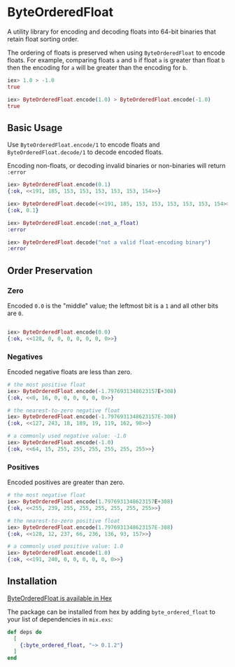 # ByteOrderedFloat

A utility library for encoding and decoding floats into 64-bit binaries that retain float sorting order.

The ordering of floats is preserved when using `ByteOrderedFloat` to encode floats. For example, comparing floats `a` and `b` if float `a` is greater than float `b` then the encoding for `a` will be greater than the encoding for `b`.

```elixir
iex> 1.0 > -1.0
true

iex> ByteOrderedFloat.encode(1.0) > ByteOrderedFloat.encode(-1.0)
true
```

## Basic Usage

Use `ByteOrderedFloat.encode/1` to encode floats and `ByteOrderedFloat.decode/1` to decode encoded floats.

Encoding non-floats, or decoding invalid binaries or non-binaries will return `:error`

```elixir
iex> ByteOrderedFloat.encode(0.1)
{:ok, <<191, 185, 153, 153, 153, 153, 153, 154>>}

iex> ByteOrderedFloat.decode(<<191, 185, 153, 153, 153, 153, 153, 154>>)
{:ok, 0.1}

iex> ByteOrderedFloat.encode(:not_a_float)
:error

iex> ByteOrderedFloat.decode("not a valid float-encoding binary")
:error
```

## Order Preservation

### Zero

Encoded `0.0` is the "middle" value; the leftmost bit is a `1` and all other bits are `0`.

```elixir

iex> ByteOrderedFloat.encode(0.0)
{:ok, <<128, 0, 0, 0, 0, 0, 0, 0>>}
```

### Negatives

Encoded negative floats are less than zero.

```elixir
# the most positive float
iex> ByteOrderedFloat.encode(-1.7976931348623157E+308)
{:ok, <<0, 16, 0, 0, 0, 0, 0, 0>>}

# the nearest-to-zero negative float
iex> ByteOrderedFloat.encode(-1.7976931348623157E-308)
{:ok, <<127, 243, 18, 189, 19, 119, 162, 98>>}

# a commonly used negative value: -1.0
iex> ByteOrderedFloat.encode(-1.0)
{:ok, <<64, 15, 255, 255, 255, 255, 255, 255>>}
```

### Positives

Encoded positives are greater than zero.

```elixir
# the most negative float
iex> ByteOrderedFloat.encode(1.7976931348623157E+308)
{:ok, <<255, 239, 255, 255, 255, 255, 255, 255>>}

# the nearest-to-zero positive float
iex> ByteOrderedFloat.encode(1.7976931348623157E-308)
{:ok, <<128, 12, 237, 66, 236, 136, 93, 157>>}

# a commonly used positive value: 1.0
iex> ByteOrderedFloat.encode(1.0)
{:ok, <<191, 240, 0, 0, 0, 0, 0, 0>>}
```

## Installation

[ByteOrderedFloat is available in Hex](https://hex.pm/packages/byte_ordered_float)

The package can be installed from hex by adding `byte_ordered_float` to your list of dependencies in `mix.exs`:

```elixir
def deps do
  [
    {:byte_ordered_float, "~> 0.1.2"}
  ]
end
```
